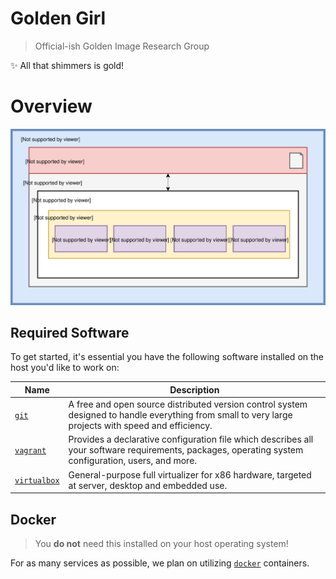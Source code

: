 # Golden Girl
> Official-ish Golden Image Research Group

✨ All that shimmers is gold! 

# Overview

![overview](overview.svg)

## Required Software
To get started, it's essential you have the following software installed on the host you'd like to work on:

Name | Description
--- | ---
[`git`](https://git-scm.com/) | A free and open source distributed version control system designed to handle everything from small to very large projects with speed and efficiency.
[`vagrant`](https://www.vagrantup.com/) | Provides a declarative configuration file which describes all your software requirements, packages, operating system configuration, users, and more.
[`virtualbox`](https://www.virtualbox.org/wiki/Downloads) | General-purpose full virtualizer for x86 hardware, targeted at server, desktop and embedded use.

## Docker
> You **do not** need this installed on your host operating system!

For as many services as possible, we plan on utilizing [`docker`](https://www.docker.com/) containers. 
